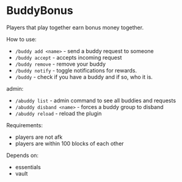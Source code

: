 # BuddyBonus

Players that play together earn bonus money together.

How to use:
- `/buddy add <name>` - send a buddy request to someone
- `/buddy accept` - accepts incoming request
- `/buddy remove` - remove your buddy
- `/buddy notify` - toggle notifications for rewards.
- `/buddy` - check if you have a buddy and if so, who it is.

admin:
- `/abuddy list` - admin command to see all buddies and requests
- `/abuddy disband <name>` - forces a buddy group to disband
- `/abuddy reload` - reload the plugin

Requirements:
- players are not afk
- players are within 100 blocks of each other

Depends on:
- essentials
- vault